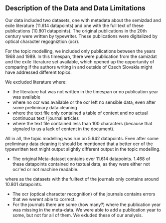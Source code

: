 ## Description of the Data and Data Limitations

Our data included two datasets, one with metadata about the semizdad and exile literature (11.614 datapoints) and one with the full text of these publications (10.801 datapoints). The original publications in the 20th century were written by typewriter. These publications were digitalized by optical character regogniztion (ocr).

For the topic modelling, we included only publications between the years 1968 and 1989. In this timespan, there were publication from the samizdat and the exile literature set available, which opened up the opportunity of comparing if the authors writing in and outside of Czech Slovakia might have addressed different topics.

We excluded literature where:
- the literature hat was not written in the timespan or no publication year was available
- where no ocr was available or the ocr left no sensible data, even after some preliminary data cleaning
- where the text file only contained a table of content and no actual continuous text / journal articles
- where the text file contained less than 100 characters (because that signaled to us a lack of content in the document).

All in all, the topic modelling was run on 5.642 datapoints.
Even after some preliminary data cleaning it should be mentioned that a better ocr of the typewritten text might output slightly different output in the topic modelling.


- The original Meta-dataset contains over 11.614 datapoints. 1.468 of these datapoints contained no textual data, as they were either not ocr'ed or not machine readable.

 where as the datasets with the fulltext of the journals only contains around 10.801 datapoints.
- The ocr (optical character recognition) of the journals contains errors that we werent able to correct.
- For the journals there are some (how many?) where the publication year was missing in the meta-data. We were able to add a publication year to some, but not for all of them. We exluded these of our analysis.